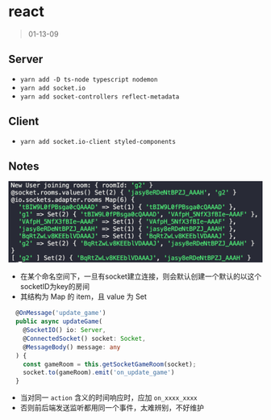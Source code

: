 # react

> 01-13-09

## Server

- `yarn add -D ts-node typescript nodemon`
- `yarn add socket.io`
- `yarn add socket-controllers reflect-metadata`

## Client

- `yarn add socket.io-client styled-components`

## Notes

![001](/images/001.png)

- 在某个命名空间下，一旦有socket建立连接，则会默认创建一个默认的以这个socketID为key的房间
- 其结构为 Map 的 item，且 value 为 Set

```ts
  @OnMessage('update_game')
  public async updateGame(
    @SocketIO() io: Server,
    @ConnectedSocket() socket: Socket,
    @MessageBody() message: any
  ) {
    const gameRoom = this.getSocketGameRoom(socket);
    socket.to(gameRoom).emit('on_update_game')
  }
```

- 当对同一 `action` 含义的时间响应时，应加 `on_xxxx_xxxx`
- 否则前后端发送监听都用同一个事件，太难辨别，不好维护
